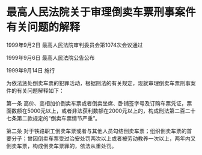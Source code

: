 # 最高人民法院关于审理倒卖车票刑事案件有关问题的解释

1999年9月2日 最高人民法院审判委员会第1074次会议通过

1999年9月6日 最高人民法院公告公布

1999年9月14日 施行

<!-- INFO END -->

为依法惩处倒卖车票的犯罪活动，根据刑法的有关规定，现就审理倒卖车票刑事案件的有关问题解释如下：

第一条 高价、变相加价倒卖车票或者倒卖坐席、卧铺签字号及订购车票凭证，票面数额在5000元以上，或者非法获利数额在2000元以上的，构成刑法第二百二十七条第二款规定的“倒卖车票情节严重”。

第二条 对于铁路职工倒卖车票或者与其他人员勾结倒卖车票；组织倒卖车票的首要分子；曾因倒卖车票受过治安处罚两次以上或者被劳动教养一次以上，两年内又倒卖车票，构成倒卖车票罪的，依法从重处罚。